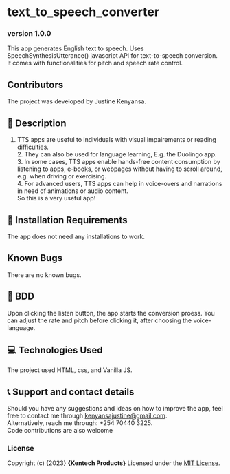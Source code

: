 # text_to_speech_converter
### version 1.0.0
This app generates English text to speech. Uses  SpeechSynthesisUtterance() javascript API for text-to-speech conversion. <br>It comes with functionalities for pitch and speech rate control.

## Contributors
The project was developed by Justine Kenyansa.

## :flashlight: Description
1. TTS apps are useful to individuals with visual impairements or reading difficulties. <br> 2. They can also be used for language learning, E.g. the Duolingo app. <br> 3. In some cases, TTS apps enable hands-free content consumption by listening to apps, e-books, or webpages without having to scroll around, e.g. when driving or exercising. <br> 4. For advanced users, TTS apps can help in voice-overs and narrations in need of animations or audio content.<br> So this is a very useful app!

## :pushpin: Installation Requirements
The app does not need any installations to work.
## Known Bugs
There are no known bugs.
## :pushpin: BDD
Upon clicking the listen button, the app starts the conversion proess. You can adjust the rate and pitch before clicking it, after choosing the voice-language. 
## :computer: Technologies Used
 The project used HTML, css, and Vanilla JS.
 ## :telephone_receiver: Support and contact details
Should you have any suggestions and ideas on how to improve the app, feel free to contact me through kenyansajustine@gmail.com. <br>
Alternatively, reach me through: +254 70440 3225. <br>
Code contributions are also welcome
### License
Copyright (c) {2023} **{Kentech Products}**
Licensed under the [MIT License](LICENSE).
